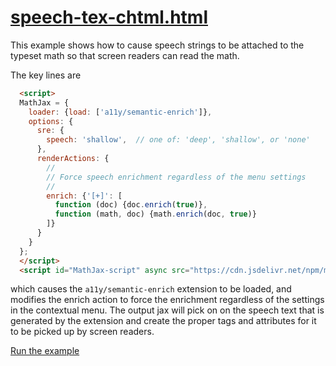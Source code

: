 # [speech-tex-chtml.html](https://mathjax.github.io/MathJax-demos-web/speech-tex-chtml.html)

This example shows how to cause speech strings to be attached to the typeset math so that screen readers can read the math.

The key lines are

``` html
  <script>
  MathJax = {
    loader: {load: ['a11y/semantic-enrich']},
    options: {
      sre: {
        speech: 'shallow',  // one of: 'deep', 'shallow', or 'none'
      },
      renderActions: {
        //
        // Force speech enrichment regardless of the menu settings
        //
        enrich: {'[+]': [
          function (doc) {doc.enrich(true)},
          function (math, doc) {math.enrich(doc, true)}  
        ]}
      }
    }
  };
  </script>
  <script id="MathJax-script" async src="https://cdn.jsdelivr.net/npm/mathjax@3/es5/tex-chtml.js"></script>
```

which causes the `a11y/semantic-enrich` extension to be loaded, and modifies the enrich action to force the enrichment regardless of the settings in the contextual menu.  The output jax will pick on on the speech text that is generated by the extension and create the proper tags and attributes for it to be picked up by screen readers.

[Run the example](https://mathjax.github.io/MathJax-demos-web/speech-tex-chtml.html)
